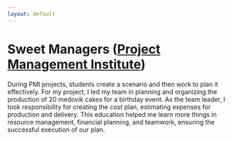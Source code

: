 ```yaml
---
layout: default
---
```


# Sweet Managers ([Project Management Institute](https://www.pmi.org/))

During PMI projects, students create a scenario and then work to plan it effectively. For my project, I led my team in planning and organizing the production of 20 medovik cakes for a birthday event. As the team leader, I took responsibility for creating the cost plan, estimating expenses for production and delivery. This education helped me learn more things in resource management, financial planning, and teamwork, ensuring the successful execution of our plan.